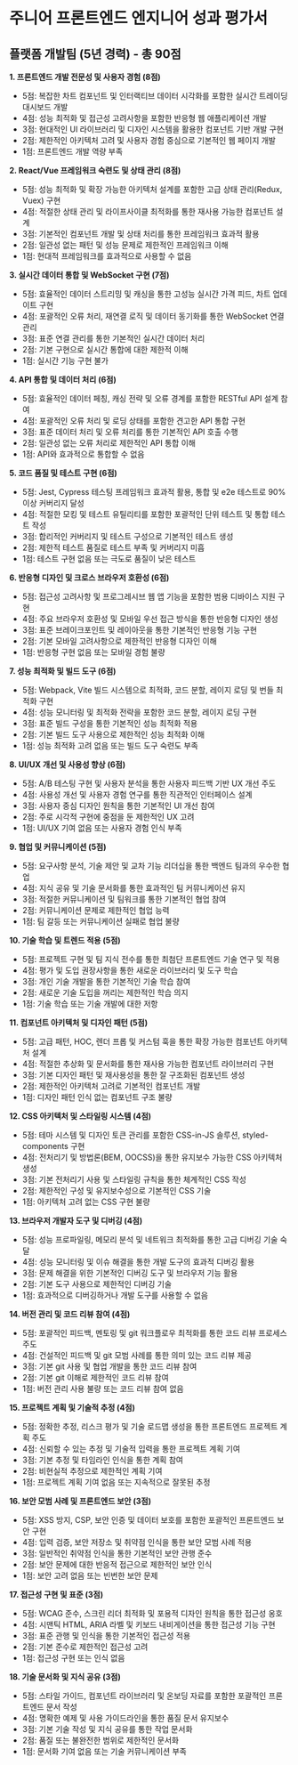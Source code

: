 # 주니어 프론트엔드 엔지니어 성과 평가서
## 플랫폼 개발팀 (5년 경력) - 총 90점

**1. 프론트엔드 개발 전문성 및 사용자 경험 (8점)**
- 5점: 복잡한 차트 컴포넌트 및 인터랙티브 데이터 시각화를 포함한 실시간 트레이딩 대시보드 개발
- 4점: 성능 최적화 및 접근성 고려사항을 포함한 반응형 웹 애플리케이션 개발
- 3점: 현대적인 UI 라이브러리 및 디자인 시스템을 활용한 컴포넌트 기반 개발 구현
- 2점: 제한적인 아키텍처 고려 및 사용자 경험 중심으로 기본적인 웹 페이지 개발
- 1점: 프론트엔드 개발 역량 부족

**2. React/Vue 프레임워크 숙련도 및 상태 관리 (8점)**
- 5점: 성능 최적화 및 확장 가능한 아키텍처 설계를 포함한 고급 상태 관리(Redux, Vuex) 구현
- 4점: 적절한 상태 관리 및 라이프사이클 최적화를 통한 재사용 가능한 컴포넌트 설계
- 3점: 기본적인 컴포넌트 개발 및 상태 처리를 통한 프레임워크 효과적 활용
- 2점: 일관성 없는 패턴 및 성능 문제로 제한적인 프레임워크 이해
- 1점: 현대적 프레임워크를 효과적으로 사용할 수 없음

**3. 실시간 데이터 통합 및 WebSocket 구현 (7점)**
- 5점: 효율적인 데이터 스트리밍 및 캐싱을 통한 고성능 실시간 가격 피드, 차트 업데이트 구현
- 4점: 포괄적인 오류 처리, 재연결 로직 및 데이터 동기화를 통한 WebSocket 연결 관리
- 3점: 표준 연결 관리를 통한 기본적인 실시간 데이터 처리
- 2점: 기본 구현으로 실시간 통합에 대한 제한적 이해
- 1점: 실시간 기능 구현 불가

**4. API 통합 및 데이터 처리 (6점)**
- 5점: 효율적인 데이터 페칭, 캐싱 전략 및 오류 경계를 포함한 RESTful API 설계 참여
- 4점: 포괄적인 오류 처리 및 로딩 상태를 포함한 견고한 API 통합 구현
- 3점: 표준 데이터 처리 및 오류 처리를 통한 기본적인 API 호출 수행
- 2점: 일관성 없는 오류 처리로 제한적인 API 통합 이해
- 1점: API와 효과적으로 통합할 수 없음

**5. 코드 품질 및 테스트 구현 (6점)**
- 5점: Jest, Cypress 테스팅 프레임워크 효과적 활용, 통합 및 e2e 테스트로 90% 이상 커버리지 달성
- 4점: 적절한 모킹 및 테스트 유틸리티를 포함한 포괄적인 단위 테스트 및 통합 테스트 작성
- 3점: 합리적인 커버리지 및 테스트 구성으로 기본적인 테스트 생성
- 2점: 제한적 테스트 품질로 테스트 부족 및 커버리지 미흡
- 1점: 테스트 구현 없음 또는 극도로 품질이 낮은 테스트

**6. 반응형 디자인 및 크로스 브라우저 호환성 (6점)**
- 5점: 접근성 고려사항 및 프로그레시브 웹 앱 기능을 포함한 범용 디바이스 지원 구현
- 4점: 주요 브라우저 호환성 및 모바일 우선 접근 방식을 통한 반응형 디자인 생성
- 3점: 표준 브레이크포인트 및 레이아웃을 통한 기본적인 반응형 기능 구현
- 2점: 기본 모바일 고려사항으로 제한적인 반응형 디자인 이해
- 1점: 반응형 구현 없음 또는 모바일 경험 불량

**7. 성능 최적화 및 빌드 도구 (6점)**
- 5점: Webpack, Vite 빌드 시스템으로 최적화, 코드 분할, 레이지 로딩 및 번들 최적화 구현
- 4점: 성능 모니터링 및 최적화 전략을 포함한 코드 분할, 레이지 로딩 구현
- 3점: 표준 빌드 구성을 통한 기본적인 성능 최적화 적용
- 2점: 기본 빌드 도구 사용으로 제한적인 성능 최적화 이해
- 1점: 성능 최적화 고려 없음 또는 빌드 도구 숙련도 부족

**8. UI/UX 개선 및 사용성 향상 (6점)**
- 5점: A/B 테스팅 구현 및 사용자 분석을 통한 사용자 피드백 기반 UX 개선 주도
- 4점: 사용성 개선 및 사용자 경험 연구를 통한 직관적인 인터페이스 설계
- 3점: 사용자 중심 디자인 원칙을 통한 기본적인 UI 개선 참여
- 2점: 주로 시각적 구현에 중점을 둔 제한적인 UX 고려
- 1점: UI/UX 기여 없음 또는 사용자 경험 인식 부족

**9. 협업 및 커뮤니케이션 (5점)**
- 5점: 요구사항 분석, 기술 제안 및 교차 기능 리더십을 통한 백엔드 팀과의 우수한 협업
- 4점: 지식 공유 및 기술 문서화를 통한 효과적인 팀 커뮤니케이션 유지
- 3점: 적절한 커뮤니케이션 및 팀워크를 통한 기본적인 협업 참여
- 2점: 커뮤니케이션 문제로 제한적인 협업 능력
- 1점: 팀 갈등 또는 커뮤니케이션 실패로 협업 불량

**10. 기술 학습 및 트렌드 적용 (5점)**
- 5점: 프로젝트 구현 및 팀 지식 전수를 통한 최첨단 프론트엔드 기술 연구 및 적용
- 4점: 평가 및 도입 권장사항을 통한 새로운 라이브러리 및 도구 학습
- 3점: 개인 기술 개발을 통한 기본적인 기술 학습 참여
- 2점: 새로운 기술 도입을 꺼리는 제한적인 학습 의지
- 1점: 기술 학습 또는 기술 개발에 대한 저항

**11. 컴포넌트 아키텍처 및 디자인 패턴 (5점)**
- 5점: 고급 패턴, HOC, 렌더 프롭 및 커스텀 훅을 통한 확장 가능한 컴포넌트 아키텍처 설계
- 4점: 적절한 추상화 및 문서화를 통한 재사용 가능한 컴포넌트 라이브러리 구현
- 3점: 기본 디자인 패턴 및 재사용성을 통한 잘 구조화된 컴포넌트 생성
- 2점: 제한적인 아키텍처 고려로 기본적인 컴포넌트 개발
- 1점: 디자인 패턴 인식 없는 컴포넌트 구조 불량

**12. CSS 아키텍처 및 스타일링 시스템 (4점)**
- 5점: 테마 시스템 및 디자인 토큰 관리를 포함한 CSS-in-JS 솔루션, styled-components 구현
- 4점: 전처리기 및 방법론(BEM, OOCSS)을 통한 유지보수 가능한 CSS 아키텍처 생성
- 3점: 기본 전처리기 사용 및 스타일링 규칙을 통한 체계적인 CSS 작성
- 2점: 제한적인 구성 및 유지보수성으로 기본적인 CSS 기술
- 1점: 아키텍처 고려 없는 CSS 구현 불량

**13. 브라우저 개발자 도구 및 디버깅 (4점)**
- 5점: 성능 프로파일링, 메모리 분석 및 네트워크 최적화를 통한 고급 디버깅 기술 숙달
- 4점: 성능 모니터링 및 이슈 해결을 통한 개발 도구의 효과적 디버깅 활용
- 3점: 문제 해결을 위한 기본적인 디버깅 도구 및 브라우저 기능 활용
- 2점: 기본 도구 사용으로 제한적인 디버깅 기술
- 1점: 효과적으로 디버깅하거나 개발 도구를 사용할 수 없음

**14. 버전 관리 및 코드 리뷰 참여 (4점)**
- 5점: 포괄적인 피드백, 멘토링 및 git 워크플로우 최적화를 통한 코드 리뷰 프로세스 주도
- 4점: 건설적인 피드백 및 git 모범 사례를 통한 의미 있는 코드 리뷰 제공
- 3점: 기본 git 사용 및 협업 개발을 통한 코드 리뷰 참여
- 2점: 기본 git 이해로 제한적인 코드 리뷰 참여
- 1점: 버전 관리 사용 불량 또는 코드 리뷰 참여 없음

**15. 프로젝트 계획 및 기술적 추정 (4점)**
- 5점: 정확한 추정, 리스크 평가 및 기술 로드맵 생성을 통한 프론트엔드 프로젝트 계획 주도
- 4점: 신뢰할 수 있는 추정 및 기술적 입력을 통한 프로젝트 계획 기여
- 3점: 기본 추정 및 타임라인 인식을 통한 계획 참여
- 2점: 비현실적 추정으로 제한적인 계획 기여
- 1점: 프로젝트 계획 기여 없음 또는 지속적으로 잘못된 추정

**16. 보안 모범 사례 및 프론트엔드 보안 (3점)**
- 5점: XSS 방지, CSP, 보안 인증 및 데이터 보호를 포함한 포괄적인 프론트엔드 보안 구현
- 4점: 입력 검증, 보안 저장소 및 취약점 인식을 통한 보안 모범 사례 적용
- 3점: 일반적인 취약점 인식을 통한 기본적인 보안 관행 준수
- 2점: 보안 문제에 대한 반응적 접근으로 제한적인 보안 인식
- 1점: 보안 고려 없음 또는 빈번한 보안 문제

**17. 접근성 구현 및 표준 (3점)**
- 5점: WCAG 준수, 스크린 리더 최적화 및 포용적 디자인 원칙을 통한 접근성 옹호
- 4점: 시맨틱 HTML, ARIA 라벨 및 키보드 내비게이션을 통한 접근성 기능 구현
- 3점: 표준 관행 및 인식을 통한 기본적인 접근성 적용
- 2점: 기본 준수로 제한적인 접근성 고려
- 1점: 접근성 구현 또는 인식 없음

**18. 기술 문서화 및 지식 공유 (3점)**
- 5점: 스타일 가이드, 컴포넌트 라이브러리 및 온보딩 자료를 포함한 포괄적인 프론트엔드 문서 작성
- 4점: 명확한 예제 및 사용 가이드라인을 통한 품질 문서 유지보수
- 3점: 기본 기술 작성 및 지식 공유를 통한 작업 문서화
- 2점: 품질 또는 불완전한 범위로 제한적인 문서화
- 1점: 문서화 기여 없음 또는 기술 커뮤니케이션 부족